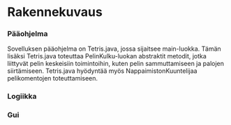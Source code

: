 # Rakennekuvaus

### Pääohjelma

Sovelluksen pääohjelma on Tetris.java, jossa sijaitsee main-luokka. Tämän lisäksi Tetris.java toteuttaa PelinKulku-luokan abstraktit metodit, jotka liittyvät pelin keskeisiin toimintoihin, kuten pelin sammuttamiseen ja palojen siirtämiseen. Tetris.java hyödyntää myös NappaimistonKuuntelijaa pelikomentojen toteuttamiseen.

### Logiikka

### Gui



